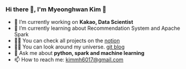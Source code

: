 ### Hi there 👋, I'm Myeonghwan Kim 🚀

<!--
**hwan17/hwan17** is a ✨ _special_ ✨ repository because its `README.md` (this file) appears on your GitHub profile.

Here are some ideas to get you started:
-->

- 🔭 I’m currently working on **Kakao, Data Scientist**
- 🌱 I’m currently learning about Recommendation System and Apache Spark
- 👨‍💻 You can check all projects on the [notion](https://hwan17.notion.site/MyeongHwan-Kim-a585e2f087fd42669b95cdb426d59d4c?pvs=4)
- 👩‍🚀 You can look around my universe. [git blog](https://hwan17.github.io/)
- 💬 Ask me about  **python, spark and machine learning**
- 📫 How to reach me: kimmh6017@gmail.com
